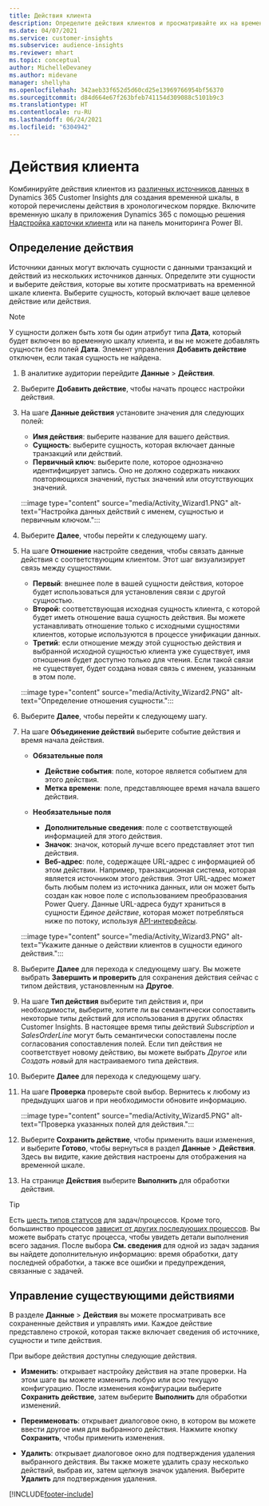 ```yaml
---
title: Действия клиента
description: Определите действия клиентов и просматривайте их на временной шкале клиентов.
ms.date: 04/07/2021
ms.service: customer-insights
ms.subservice: audience-insights
ms.reviewer: mhart
ms.topic: conceptual
author: MichelleDevaney
ms.author: midevane
manager: shellyha
ms.openlocfilehash: 342aeb33f652d5d60cd25e13969766954bf56370
ms.sourcegitcommit: d84d664e67f263bfeb741154d309088c5101b9c3
ms.translationtype: HT
ms.contentlocale: ru-RU
ms.lasthandoff: 06/24/2021
ms.locfileid: "6304942"
---
```

# <a name="customer-activities"></a>Действия клиента

Комбинируйте действия клиентов из [различных источников данных](data-sources.md) в Dynamics 365 Customer Insights для создания временной шкалы, в которой перечислены действия в хронологическом порядке. Включите временную шкалу в приложения Dynamics 365 с помощью решения [Надстройка карточки клиента](customer-card-add-in.md) или на панель мониторинга Power BI.

## <a name="define-an-activity"></a>Определение действия

Источники данных могут включать сущности с данными транзакций и действий из нескольких источников данных. Определите эти сущности и выберите действия, которые вы хотите просматривать на временной шкале клиента. Выберите сущность, который включает ваше целевое действие или действия.

> [!NOTE]
> У сущности должен быть хотя бы один атрибут типа **Дата**, который будет включен во временную шкалу клиента, и вы не можете добавлять сущности без полей **Дата**. Элемент управления **Добавить действие** отключен, если такая сущность не найдена.

1. В аналитике аудитории перейдите **Данные** > **Действия**.

1. Выберите **Добавить действие**, чтобы начать процесс настройки действия.

1. На шаге **Данные действия** установите значения для следующих полей:

   - **Имя действия**: выберите название для вашего действия.
   - **Сущность**: выберите сущность, которая включает данные транзакций или действий.
   - **Первичный ключ**: выберите поле, которое однозначно идентифицирует запись. Оно не должно содержать никаких повторяющихся значений, пустых значений или отсутствующих значений.

   :::image type="content" source="media/Activity_Wizard1.PNG" alt-text="Настройка данных действий с именем, сущностью и первичным ключом.":::

1. Выберите **Далее**, чтобы перейти к следующему шагу.

1. На шаге **Отношение** настройте сведения, чтобы связать данные действия с соответствующим клиентом. Этот шаг визуализирует связь между сущностями.  

   - **Первый**: внешнее поле в вашей сущности действия, которое будет использоваться для установления связи с другой сущностью.
   - **Второй**: соответствующая исходная сущность клиента, с которой будет иметь отношение ваша сущность действия. Вы можете устанавливать отношение только с исходными сущностями клиентов, которые используются в процессе унификации данных.
   - **Третий**: если отношение между этой сущностью действия и выбранной исходной сущностью клиента уже существует, имя отношения будет доступно только для чтения. Если такой связи не существует, будет создана новая связь с именем, указанным в этом поле.

   :::image type="content" source="media/Activity_Wizard2.PNG" alt-text="Определение отношения сущности.":::

1. Выберите **Далее**, чтобы перейти к следующему шагу. 

1. На шаге **Объединение действий** выберите событие действия и время начала действия. 
   - **Обязательные поля**
      - **Действие события**: поле, которое является событием для этого действия.
      - **Метка времени**: поле, представляющее время начала вашего действия.

   - **Необязательные поля**
      - **Дополнительные сведения**: поле с соответствующей информацией для этого действия.
      - **Значок**: значок, который лучше всего представляет этот тип действия.
      - **Веб-адрес**: поле, содержащее URL-адрес с информацией об этом действии. Например, транзакционная система, которая является источником этого действия. Этот URL-адрес может быть любым полем из источника данных, или он может быть создан как новое поле с использованием преобразования Power Query. Данные URL-адреса будут храниться в сущности *Единое действие*, которая может потребляться ниже по потоку, используя [API-интерфейсы](apis.md).
   
   :::image type="content" source="media/Activity_Wizard3.PNG" alt-text="Укажите данные о действии клиентов в сущности единого действия.":::

1. Выберите **Далее** для перехода к следующему шагу. Вы можете выбрать **Завершить и проверить** для сохранения действия сейчас с типом действия, установленным на **Другое**. 

1. На шаге **Тип действия** выберите тип действия и, при необходимости, выберите, хотите ли вы семантически сопоставить некоторые типы действий для использования в других областях Customer Insights. В настоящее время типы действий *Subscription* и *SalesOrderLine* могут быть семантически сопоставлены после согласования сопоставления полей. Если тип действия не соответствует новому действию, вы можете выбрать *Другое* или *Создать новый* для настраиваемого типа действия.

1. Выберите **Далее** для перехода к следующему шагу. 

1. На шаге **Проверка** проверьте свой выбор. Вернитесь к любому из предыдущих шагов и при необходимости обновите информацию.

   :::image type="content" source="media/Activity_Wizard5.PNG" alt-text="Проверка указанных полей для действия.":::
   
1. Выберите **Сохранить действие**, чтобы применить ваши изменения, и выберите **Готово**, чтобы вернуться в раздел **Данные** > **Действия**. Здесь вы видите, какие действия настроены для отображения на временной шкале. 

1. На странице **Действия** выберите **Выполнить** для обработки действия. 

> [!TIP]
> Есть [шесть типов статусов](system.md#status-types) для задач/процессов. Кроме того, большинство процессов [зависит от других последующих процессов](system.md#refresh-policies). Вы можете выбрать статус процесса, чтобы увидеть детали выполнения всего задания. После выбора **См. сведения** для одной из задач задания вы найдете дополнительную информацию: время обработки, дату последней обработки, а также все ошибки и предупреждения, связанные с задачей.


## <a name="manage-existing-activities"></a>Управление существующими действиями

В разделе **Данные** > **Действия** вы можете просматривать все сохраненные действия и управлять ими. Каждое действие представлено строкой, которая также включает сведения об источнике, сущности и типе действия.

При выборе действия доступны следующие действия. 

- **Изменить**: открывает настройку действия на этапе проверки. На этом шаге вы можете изменить любую или всю текущую конфигурацию. После изменения конфигурации выберите **Сохранить действие**, затем выберите **Выполнить** для обработки изменений.

- **Переименовать**: открывает диалоговое окно, в котором вы можете ввести другое имя для выбранного действия. Нажмите кнопку **Сохранить**, чтобы применить изменения.

- **Удалить**: открывает диалоговое окно для подтверждения удаления выбранного действия. Вы также можете удалить сразу несколько действий, выбрав их, затем щелкнув значок удаления. Выберите **Удалить** для подтверждения удаления.

[!INCLUDE[footer-include](../includes/footer-banner.md)]
